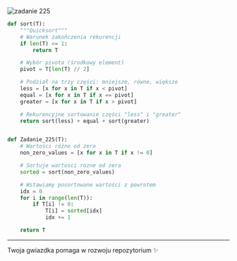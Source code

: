 <picture>
  <source srcset="../../srt/zbior_zadan/225.png" media="(prefers-color-scheme: light)">
  <source srcset="../../srt/zbior_zadan/black_225.png" media="(prefers-color-scheme: dark)">
  <img src="../../srt/zbior_zadan/black_225.png" alt="zadanie 225">
</picture>

```python
def sort(T):
    """Quicksort"""
    # Warunek zakończenia rekurencji
    if len(T) <= 1:
        return T

    # Wybór pivota (środkowy element)
    pivot = T[len(T) // 2]

    # Podział na trzy części: mniejsze, równe, większe
    less = [x for x in T if x < pivot]
    equal = [x for x in T if x == pivot]
    greater = [x for x in T if x > pivot]

    # Rekurencyjne sortowanie części "less" i "greater"
    return sort(less) + equal + sort(greater)


def Zadanie_225(T):
    # Wartości różne od zera
    non_zero_values = [x for x in T if x != 0]

    # Sortuje wartosci rozne od zera
    sorted = sort(non_zero_values)

    # Wstawiamy posortowane wartości z powrotem
    idx = 0
    for i in range(len(T)):
        if T[i] != 0:
            T[i] = sorted[idx]
            idx += 1

    return T
```

---
Twoja gwiazdka pomaga w rozwoju repozytorium ✨
